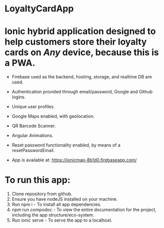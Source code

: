 # LoyaltyCardApp

# Ionic hybrid application designed to help customers store their loyalty cards on *Any* device, because this is a PWA.
* Firebase used as the backend, hosting, storage, and realtime DB are used.
* Authentication provided through email/password, Google and Github logins.
* Unique user profiles.
* Google Maps enabled, with geolocation.
* QR Barcode Scanner.
* Angular Animations.
* Reset password functionality enabled, by means of a resetPasswordEmail.

* App is available at: https://ionicmap-8b1d0.firebaseapp.com/

# To run this app: 
1. Clone repository from github.
2. Ensure you have nodeJS installed on your machine.
3. Run npm i - To install all app dependencies.
4. npm run compodoc - To view the entire documentation for the project, including the app structure/eco-system.
5. Run ionic serve - To serve the app to a localhost.

